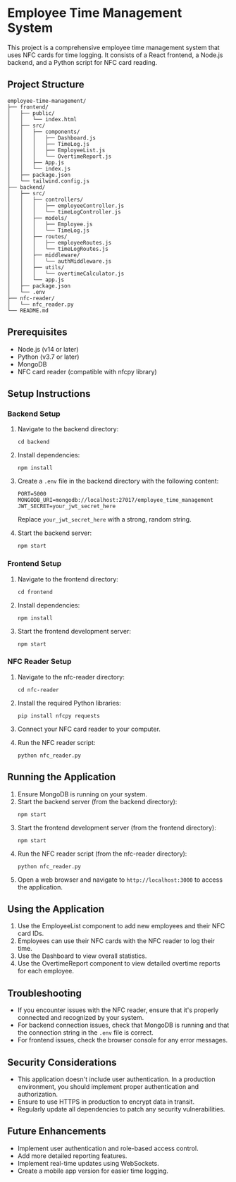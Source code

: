 # Employee Time Management System

This project is a comprehensive employee time management system that uses NFC cards for time logging. It consists of a React frontend, a Node.js backend, and a Python script for NFC card reading.

## Project Structure

```
employee-time-management/
├── frontend/
│   ├── public/
│   │   └── index.html
│   ├── src/
│   │   ├── components/
│   │   │   ├── Dashboard.js
│   │   │   ├── TimeLog.js
│   │   │   ├── EmployeeList.js
│   │   │   └── OvertimeReport.js
│   │   ├── App.js
│   │   └── index.js
│   ├── package.json
│   └── tailwind.config.js
├── backend/
│   ├── src/
│   │   ├── controllers/
│   │   │   ├── employeeController.js
│   │   │   └── timeLogController.js
│   │   ├── models/
│   │   │   ├── Employee.js
│   │   │   └── TimeLog.js
│   │   ├── routes/
│   │   │   ├── employeeRoutes.js
│   │   │   └── timeLogRoutes.js
│   │   ├── middleware/
│   │   │   └── authMiddleware.js
│   │   ├── utils/
│   │   │   └── overtimeCalculator.js
│   │   └── app.js
│   ├── package.json
│   └── .env
├── nfc-reader/
│   └── nfc_reader.py
└── README.md
```

## Prerequisites

- Node.js (v14 or later)
- Python (v3.7 or later)
- MongoDB
- NFC card reader (compatible with nfcpy library)

## Setup Instructions

### Backend Setup

1. Navigate to the backend directory:
   ```
   cd backend
   ```

2. Install dependencies:
   ```
   npm install
   ```

3. Create a `.env` file in the backend directory with the following content:
   ```
   PORT=5000
   MONGODB_URI=mongodb://localhost:27017/employee_time_management
   JWT_SECRET=your_jwt_secret_here
   ```
   Replace `your_jwt_secret_here` with a strong, random string.

4. Start the backend server:
   ```
   npm start
   ```

### Frontend Setup

1. Navigate to the frontend directory:
   ```
   cd frontend
   ```

2. Install dependencies:
   ```
   npm install
   ```

3. Start the frontend development server:
   ```
   npm start
   ```

### NFC Reader Setup

1. Navigate to the nfc-reader directory:
   ```
   cd nfc-reader
   ```

2. Install the required Python libraries:
   ```
   pip install nfcpy requests
   ```

3. Connect your NFC card reader to your computer.

4. Run the NFC reader script:
   ```
   python nfc_reader.py
   ```

## Running the Application

1. Ensure MongoDB is running on your system.
2. Start the backend server (from the backend directory):
   ```
   npm start
   ```
3. Start the frontend development server (from the frontend directory):
   ```
   npm start
   ```
4. Run the NFC reader script (from the nfc-reader directory):
   ```
   python nfc_reader.py
   ```
5. Open a web browser and navigate to `http://localhost:3000` to access the application.

## Using the Application

1. Use the EmployeeList component to add new employees and their NFC card IDs.
2. Employees can use their NFC cards with the NFC reader to log their time.
3. Use the Dashboard to view overall statistics.
4. Use the OvertimeReport component to view detailed overtime reports for each employee.

## Troubleshooting

- If you encounter issues with the NFC reader, ensure that it's properly connected and recognized by your system.
- For backend connection issues, check that MongoDB is running and that the connection string in the `.env` file is correct.
- For frontend issues, check the browser console for any error messages.

## Security Considerations

- This application doesn't include user authentication. In a production environment, you should implement proper authentication and authorization.
- Ensure to use HTTPS in production to encrypt data in transit.
- Regularly update all dependencies to patch any security vulnerabilities.

## Future Enhancements

- Implement user authentication and role-based access control.
- Add more detailed reporting features.
- Implement real-time updates using WebSockets.
- Create a mobile app version for easier time logging.